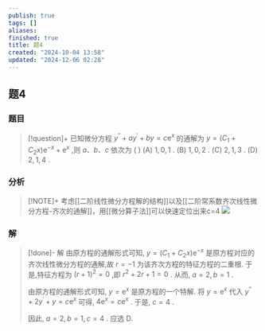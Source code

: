 ```yaml
---
publish: true
tags: []
aliases: 
finished: true
title: 题4
created: "2024-10-04 13:58"
updated: "2024-12-06 02:28"
---
```

## 题4
### 题目
> [!question]+
> 已知微分方程 ${y}^{\prime \prime } + a{y}^{\prime } + {by} = c{\mathrm{e}}^{x}$ 的通解为 $y = \left( {{C}_{1} + {C}_{2}x}\right) {\mathrm{e}}^{-x} + {\mathrm{e}}^{x}$ ,则 $a\text{、}b\text{、}c$ 依次为 ( ) 
> (A) $1,0,1$ . 
> (B) $1,0,2$ . 
> (C) $2,1,3$ .
> (D) $2,1,4$ .
### 分析
> [!NOTE]+
> 考虑[[二阶线性微分方程解的结构]]以及[[二阶常系数齐次线性微分方程-齐次的通解]]，用[[微分算子法]]可以快速定位出来c=4
> ![](https://img.hwenyi.live/202412061028337.webp)
### 解
> [!done]-
> 解 由原方程的通解形式可知, $y = \left( {{C}_{1} + {C}_{2}x}\right) {\mathrm{e}}^{-x}$ 是原方程对应的齐次线性微分方程的通解,故 $r = - 1$ 为该齐次方程的特征方程的二重根. 于是,特征方程为 ${\left( r + 1\right) }^{2} = 0$ ,即 ${r}^{2} + {2r} + 1 = 0$ . 从而, $a = 2, b = 1$ .
> 
> 由原方程的通解形式可知, $y = {\mathrm{e}}^{x}$ 是原方程的一个特解. 将 $y = {\mathrm{e}}^{x}$ 代入 ${y}^{\prime \prime } + 2{y}^{\prime } + y = c{\mathrm{e}}^{x}$ 可得, $4{\mathrm{e}}^{x} = c{\mathrm{e}}^{x}$ . 于是, $c = 4$ .
> 
> 因此, $a = 2, b = 1, c = 4$ . 应选 D.